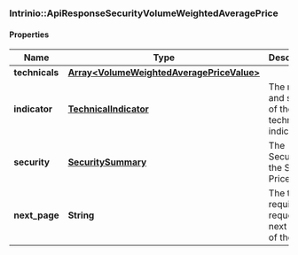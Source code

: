 ### Intrinio::ApiResponseSecurityVolumeWeightedAveragePrice

#### Properties
Name | Type | Description | Notes
------------ | ------------- | ------------- | -------------
**technicals** | [**Array&lt;VolumeWeightedAveragePriceValue&gt;**](VolumeWeightedAveragePriceValue.md) |  | [optional] 
**indicator** | [**TechnicalIndicator**](TechnicalIndicator.md) | The name and symbol of the technical indicator | [optional] 
**security** | [**SecuritySummary**](SecuritySummary.md) | The Security of the Stock Price | [optional] 
**next_page** | **String** | The token required to request the next page of the data | [optional] 


